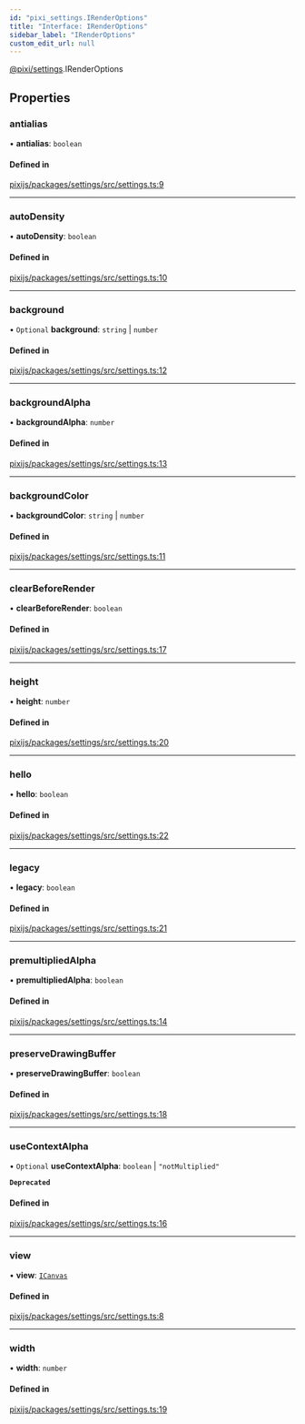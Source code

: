 ```yaml
---
id: "pixi_settings.IRenderOptions"
title: "Interface: IRenderOptions"
sidebar_label: "IRenderOptions"
custom_edit_url: null
---
```


[@pixi/settings](../modules/pixi_settings.md).IRenderOptions

## Properties

### antialias

• **antialias**: `boolean`

#### Defined in

[pixijs/packages/settings/src/settings.ts:9](https://github.com/pixijs/pixijs/blob/2194fe5c5/packages/settings/src/settings.ts#L9)

___

### autoDensity

• **autoDensity**: `boolean`

#### Defined in

[pixijs/packages/settings/src/settings.ts:10](https://github.com/pixijs/pixijs/blob/2194fe5c5/packages/settings/src/settings.ts#L10)

___

### background

• `Optional` **background**: `string` \| `number`

#### Defined in

[pixijs/packages/settings/src/settings.ts:12](https://github.com/pixijs/pixijs/blob/2194fe5c5/packages/settings/src/settings.ts#L12)

___

### backgroundAlpha

• **backgroundAlpha**: `number`

#### Defined in

[pixijs/packages/settings/src/settings.ts:13](https://github.com/pixijs/pixijs/blob/2194fe5c5/packages/settings/src/settings.ts#L13)

___

### backgroundColor

• **backgroundColor**: `string` \| `number`

#### Defined in

[pixijs/packages/settings/src/settings.ts:11](https://github.com/pixijs/pixijs/blob/2194fe5c5/packages/settings/src/settings.ts#L11)

___

### clearBeforeRender

• **clearBeforeRender**: `boolean`

#### Defined in

[pixijs/packages/settings/src/settings.ts:17](https://github.com/pixijs/pixijs/blob/2194fe5c5/packages/settings/src/settings.ts#L17)

___

### height

• **height**: `number`

#### Defined in

[pixijs/packages/settings/src/settings.ts:20](https://github.com/pixijs/pixijs/blob/2194fe5c5/packages/settings/src/settings.ts#L20)

___

### hello

• **hello**: `boolean`

#### Defined in

[pixijs/packages/settings/src/settings.ts:22](https://github.com/pixijs/pixijs/blob/2194fe5c5/packages/settings/src/settings.ts#L22)

___

### legacy

• **legacy**: `boolean`

#### Defined in

[pixijs/packages/settings/src/settings.ts:21](https://github.com/pixijs/pixijs/blob/2194fe5c5/packages/settings/src/settings.ts#L21)

___

### premultipliedAlpha

• **premultipliedAlpha**: `boolean`

#### Defined in

[pixijs/packages/settings/src/settings.ts:14](https://github.com/pixijs/pixijs/blob/2194fe5c5/packages/settings/src/settings.ts#L14)

___

### preserveDrawingBuffer

• **preserveDrawingBuffer**: `boolean`

#### Defined in

[pixijs/packages/settings/src/settings.ts:18](https://github.com/pixijs/pixijs/blob/2194fe5c5/packages/settings/src/settings.ts#L18)

___

### useContextAlpha

• `Optional` **useContextAlpha**: `boolean` \| ``"notMultiplied"``

**`Deprecated`**

#### Defined in

[pixijs/packages/settings/src/settings.ts:16](https://github.com/pixijs/pixijs/blob/2194fe5c5/packages/settings/src/settings.ts#L16)

___

### view

• **view**: [`ICanvas`](pixi_settings.ICanvas.md)

#### Defined in

[pixijs/packages/settings/src/settings.ts:8](https://github.com/pixijs/pixijs/blob/2194fe5c5/packages/settings/src/settings.ts#L8)

___

### width

• **width**: `number`

#### Defined in

[pixijs/packages/settings/src/settings.ts:19](https://github.com/pixijs/pixijs/blob/2194fe5c5/packages/settings/src/settings.ts#L19)
